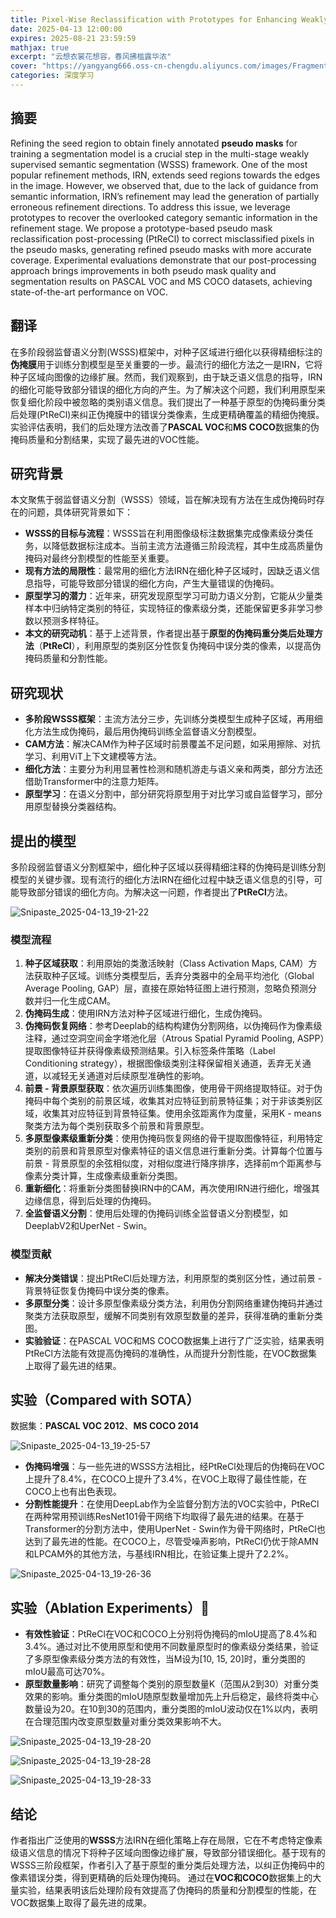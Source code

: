 ```yaml
---
title: Pixel-Wise Reclassification with Prototypes for Enhancing Weakly Supervised Semantic Segmentation
date: 2025-04-13 12:00:00
expires: 2025-08-21 23:59:59
mathjax: true
excerpt: "云想衣裳花想容，春风拂槛露华浓"
cover: "https://yangyang666.oss-cn-chengdu.aliyuncs.com/images/Fragment_7_4k_a51f7.jpg"
categories: 深度学习
---
```


## 摘要

Refining the seed region to obtain finely annotated **pseudo masks** for training a segmentation model is a crucial step in the multi-stage weakly supervised semantic segmentation (WSSS) framework. One of the most popular refinement methods, IRN, extends seed regions towards the edges in the image. However, we observed that, due to the lack of guidance from semantic information, IRN’s refinement may lead the generation of partially erroneous refinement directions. To address this issue, we leverage prototypes
to recover the overlooked category semantic information in the refinement stage. We propose a prototype-based pseudo mask reclassification post-processing (PtReCl) to correct misclassified pixels in the pseudo masks, generating refined pseudo masks with more accurate coverage. Experimental evaluations demonstrate that our post-processing approach brings improvements in both pseudo mask quality and segmentation results on PASCAL VOC and MS COCO datasets, achieving state-of-the-art performance on VOC.

## 翻译

在多阶段弱监督语义分割(WSSS)框架中，对种子区域进行细化以获得精细标注的**伪掩膜**用于训练分割模型是至关重要的一步。最流行的细化方法之一是IRN，它将种子区域向图像的边缘扩展。然而，我们观察到，由于缺乏语义信息的指导，IRN的细化可能导致部分错误的细化方向的产生。为了解决这个问题，我们利用原型来恢复细化阶段中被忽略的类别语义信息。我们提出了一种基于原型的伪掩码重分类后处理(PtReCl)来纠正伪掩膜中的错误分类像素，生成更精确覆盖的精细伪掩膜。实验评估表明，我们的后处理方法改善了**PASCAL VOC**和**MS COCO**数据集的伪掩码质量和分割结果，实现了最先进的VOC性能。

## 研究背景

本文聚焦于弱监督语义分割（WSSS）领域，旨在解决现有方法在生成伪掩码时存在的问题，具体研究背景如下：
- **WSSS的目标与流程**：WSSS旨在利用图像级标注数据集完成像素级分类任务，以降低数据标注成本。当前主流方法遵循三阶段流程，其中生成高质量伪掩码对最终分割模型的性能至关重要。 
- **现有方法的局限性**：最常用的细化方法IRN在细化种子区域时，因缺乏语义信息指导，可能导致部分错误的细化方向，产生大量错误的伪掩码。
- **原型学习的潜力**：近年来，研究发现原型学习可助力语义分割，它能从少量类样本中归纳特定类别的特征，实现特征的像素级分类，还能保留更多非学习参数以预测多样特征。 
- **本文的研究动机**：基于上述背景，作者提出基于**原型的伪掩码重分类后处理方法**（**PtReCl**），利用原型的类别区分性恢复伪掩码中误分类的像素，以提高伪掩码质量和分割性能。 



## 研究现状

- **多阶段WSSS框架**：主流方法分三步，先训练分类模型生成种子区域，再用细化方法生成伪掩码，最后用伪掩码训练全监督语义分割模型。
- **CAM方法**：解决CAM作为种子区域时前景覆盖不足问题，如采用擦除、对抗学习、利用ViT上下文建模等方法。
- **细化方法**：主要分为利用显著性检测和随机游走与语义亲和两类，部分方法还借助Transformer中的注意力矩阵。
- **原型学习**：在语义分割中，部分研究将原型用于对比学习或自监督学习，部分用原型替换分类器结构。



## 提出的模型

多阶段弱监督语义分割框架中，细化种子区域以获得精细注释的伪掩码是训练分割模型的关键步骤。现有流行的细化方法IRN在细化过程中缺乏语义信息的引导，可能导致部分错误的细化方向。为解决这一问题，作者提出了**PtReCl**方法。



![Snipaste_2025-04-13_19-21-22](https://yangyang666.oss-cn-chengdu.aliyuncs.com/images/Snipaste_2025-04-13_19-21-22.png)



### 模型流程

1. **种子区域获取**：利用原始的类激活映射（Class Activation Maps, CAM）方法获取种子区域。训练分类模型后，丢弃分类器中的全局平均池化（Global Average Pooling, GAP）层，直接在原始特征图上进行预测，忽略负预测分数并归一化生成CAM。
2. **伪掩码生成**：使用IRN方法对种子区域进行细化，生成伪掩码。
3. **伪掩码恢复网络**：参考Deeplab的结构构建伪分割网络，以伪掩码作为像素级注释，通过空洞空间金字塔池化层（Atrous Spatial Pyramid Pooling, ASPP）提取图像特征并获得像素级预测结果。引入标签条件策略（Label Conditioning strategy），根据图像级类别注释保留相关通道，丢弃无关通道，以减轻无关通道对后续原型准确性的影响。
4. **前景 - 背景原型获取**：依次遍历训练集图像，使用骨干网络提取特征。对于伪掩码中每个类别的前景区域，收集其对应特征到前景特征集；对于非该类别区域，收集其对应特征到背景特征集。使用余弦距离作为度量，采用K - means聚类方法为每个类别获取多个前景和背景原型。
5. **多原型像素级重新分类**：使用伪掩码恢复网络的骨干提取图像特征，利用特定类别的前景和背景原型对像素特征的语义信息进行重新分类。计算每个位置与前景 - 背景原型的余弦相似度，对相似度进行降序排序，选择前m个距离参与像素分类计算，生成像素级重新分类图。
6. **重新细化**：将重新分类图替换IRN中的CAM，再次使用IRN进行细化，增强其边缘信息，得到后处理的伪掩码。
7. **全监督语义分割**：使用后处理的伪掩码训练全监督语义分割模型，如DeeplabV2和UperNet - Swin。

### 模型贡献

- **解决分类错误**：提出PtReCl后处理方法，利用原型的类别区分性，通过前景 - 背景特征恢复伪掩码中误分类的像素。
- **多原型分类**：设计多原型像素级分类方法，利用伪分割网络重建伪掩码并通过聚类方法获取原型，缓解不同类别有效原型数量的差异，获得准确的重新分类图。
- **实验验证**：在PASCAL VOC和MS COCO数据集上进行了广泛实验，结果表明PtReCl方法能有效提高伪掩码的准确性，从而提升分割性能，在VOC数据集上取得了最先进的结果。



## 实验（Compared with SOTA）

数据集：**PASCAL VOC 2012**、**MS COCO 2014**

![Snipaste_2025-04-13_19-25-57](https://yangyang666.oss-cn-chengdu.aliyuncs.com/images/Snipaste_2025-04-13_19-25-57.png)



- **伪掩码增强**：与一些先进的WSSS方法相比，经PtReCl处理后的伪掩码在VOC上提升了8.4%，在COCO上提升了3.4%，在VOC上取得了最佳性能，在COCO上也有出色表现。
- **分割性能提升**：在使用DeepLab作为全监督分割方法的VOC实验中，PtReCl在两种常用预训练ResNet101骨干网络下均取得了最先进的结果。在基于Transformer的分割方法中，使用UperNet - Swin作为骨干网络时，PtReCl也达到了最先进的性能。在COCO上，尽管受噪声影响，PtReCl仍优于除AMN和LPCAM外的其他方法，与基线IRN相比，在验证集上提升了2.2%。

![Snipaste_2025-04-13_19-26-36](https://yangyang666.oss-cn-chengdu.aliyuncs.com/images/Snipaste_2025-04-13_19-26-36.png)





## 实验（Ablation Experiments）:1st_place_medal:

- **有效性验证**：PtReCl在VOC和COCO上分别将伪掩码的mIoU提高了8.4%和3.4%。通过对比不使用原型和使用不同数量原型时的像素级分类结果，验证了多原型像素级分类方法的有效性，当M设为[10, 15, 20]时，重分类图的mIoU最高可达70%。
- **原型数量影响**：研究了调整每个类别的原型数量K（范围从2到30）对重分类效果的影响。重分类图的mIoU随原型数量增加先上升后稳定，最终将类中心数量设为20。在10到30的范围内，重分类图的mIoU波动仅在1%以内，表明在合理范围内改变原型数量对重分类效果影响不大。



![Snipaste_2025-04-13_19-28-20](https://yangyang666.oss-cn-chengdu.aliyuncs.com/images/Snipaste_2025-04-13_19-28-20.png)





![Snipaste_2025-04-13_19-28-28](https://yangyang666.oss-cn-chengdu.aliyuncs.com/images/Snipaste_2025-04-13_19-28-28.png)



![Snipaste_2025-04-13_19-28-33](https://yangyang666.oss-cn-chengdu.aliyuncs.com/images/Snipaste_2025-04-13_19-28-33.png)

## 结论

作者指出广泛使用的**WSSS**方法IRN在细化策略上存在局限，它在不考虑特定像素级语义信息的情况下将种子区域向图像边缘扩展，导致部分错误细化。基于现有的WSSS三阶段框架，作者引入了基于原型的重分类后处理方法，以纠正伪掩码中的像素错误分类，得到更精确的后处理伪掩码。 通过在**VOC和COCO**数据集上的大量实验，结果表明该后处理阶段有效提高了伪掩码的质量和分割模型的性能，在VOC数据集上取得了最先进的成果。 


